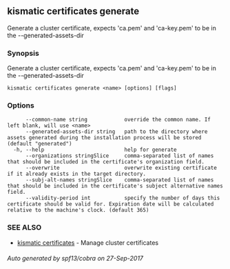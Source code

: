 ## kismatic certificates generate

Generate a cluster certificate, expects 'ca.pem' and 'ca-key.pem' to be in the --generated-assets-dir

### Synopsis


Generate a cluster certificate, expects 'ca.pem' and 'ca-key.pem' to be in the --generated-assets-dir

```
kismatic certificates generate <name> [options] [flags]
```

### Options

```
      --common-name string            override the common name. If left blank, will use <name>
      --generated-assets-dir string   path to the directory where assets generated during the installation process will be stored (default "generated")
  -h, --help                          help for generate
      --organizations stringSlice     comma-separated list of names that should be included in the certificate's organization field.
      --overwrite                     overwrite existing certificate if it already exists in the target directory.
      --subj-alt-names stringSlice    comma-separated list of names that should be included in the certificate's subject alternative names field.
      --validity-period int           specify the number of days this certificate should be valid for. Expiration date will be calculated relative to the machine's clock. (default 365)
```

### SEE ALSO
* [kismatic certificates](kismatic_certificates.md)	 - Manage cluster certificates

###### Auto generated by spf13/cobra on 27-Sep-2017
